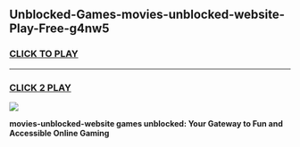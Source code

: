 
## Unblocked-Games-movies-unblocked-website-Play-Free-g4nw5
<h3>
<a href="https://premium76.site?title=movies-unblocked-website&ref=12A">CLICK TO PLAY</a></h3>
<hr>

<h3>
<a href="https://premium76.site?title=movies-unblocked-website&ref=12A">CLICK 2 PLAY</a>
  
</h3>

<a href="https://premium76.site?title=movies-unblocked-website&ref=12A"><img src="https://clearcache.store/games.png"></a>


**movies-unblocked-website games unblocked: Your Gateway to Fun and Accessible Online Gaming**
